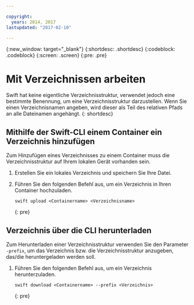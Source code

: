 ```yaml
---

copyright:
  years: 2014, 2017
lastupdated: "2017-02-10"

---
```

{:new_window: target="_blank"}
{:shortdesc: .shortdesc}
{:codeblock: .codeblock}
{:screen: .screen}
{:pre: .pre}

# Mit Verzeichnissen arbeiten

Swift hat keine eigentliche Verzeichnisstruktur, verwendet jedoch eine bestimmte Benennung, um eine Verzeichnisstruktur darzustellen. Wenn Sie einen Verzeichnisnamen angeben, wird dieser als Teil des relativen Pfads an alle Dateinamen angehängt.
{: shortdesc}

## Mithilfe der Swift-CLI einem Container ein Verzeichnis hinzufügen

Zum Hinzufügen eines Verzeichnisses zu einem Container muss die Verzeichnisstruktur auf Ihrem lokalen Gerät vorhanden sein.

1. Erstellen Sie ein lokales Verzeichnis und speichern Sie Ihre Datei.
2. Führen Sie den folgenden Befehl aus, um ein Verzeichnis in Ihren Container hochzuladen.

    ```
    swift upload <Containername> <Verzeichnisname>
    ```
    {: pre}

## Verzeichnis über die CLI herunterladen
Zum Herunterladen einer Verzeichnisstruktur verwenden Sie den Parameter `-prefix`, um das Verzeichnis bzw. die Verzeichnisstruktur anzugeben, das/die heruntergeladen werden soll.

1. Führen Sie den folgenden Befehl aus, um ein Verzeichnis herunterzuladen.

    ```
    swift download <Containername> --prefix <Verzeichnis>
    ```
    {: pre}
